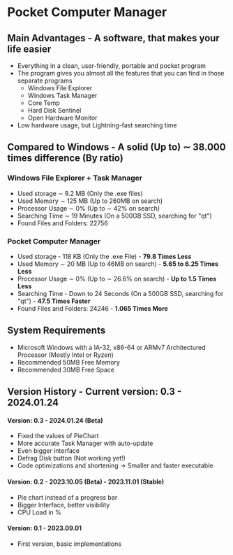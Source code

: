 # Pocket Computer Manager
## Main Advantages - A software, that makes your life easier
- Everything in a clean, user-friendly, portable and pocket program
- The program gives you almost all the features that you can find in those separate programs
  - Windows File Explorer
  - Windows Task Manager
  - Core Temp
  - Hard Disk Sentinel
  - Open Hardware Monitor
- Low hardware usage, but Lightning-fast searching time
## Compared to Windows - A solid (Up to) ∼ 38.000 times difference (By ratio)
### Windows File Explorer + Task Manager
- Used storage ∼ 9.2 MB (Only the .exe files)
- Used Memory  ∼ 125 MB (Up to 260MB on search)
- Processor Usage ∼ 0% (Up to ∼ 42% on search)
- Searching Time ∼ 19 Minutes (On a 500GB SSD, searching for "qt")
- Found Files and Folders: 22756
### Pocket Computer Manager
- Used storage - 118 KB (Only the .exe File) - **79.8 Times Less**
- Used Memory  ∼ 20 MB (Up to 46MB on search) - **5.65 to 6.25 Times Less**
- Processor Usage ∼ 0% (Up to ∼ 26.6% on search) - **Up to 1.5 Times Less**
- Searching Time - Down to 24 Seconds (On a 500GB SSD, searching for "qt") - **47.5 Times Faster**
- Found Files and Folders: 24246 - **1.065 Times More**
## System Requirements
- Microsoft Windows with a IA-32, x86-64 or ARMv7 Architectured Processor (Mostly Intel or Ryzen)
- Recommended 50MB Free Memory
- Recommended 30MB Free Space
## Version History - Current version: 0.3 - 2024.01.24
#### Version: 0.3 - 2024.01.24 (Beta)
- Fixed the values of PieChart
- More accurate Task Manager with auto-update
- Even bigger interface
- Defrag Disk button (Not working yet!)
- Code optimizations and shortening → Smaller and faster executable
#### Version: 0.2 - 2023.10.05 (Beta) - 2023.11.01 (Stable)
- Pie chart instead of a progress bar
- Bigger Interface, better visibility
- CPU Load in %
#### Version: 0.1 - 2023.09.01
- First version, basic implementations
